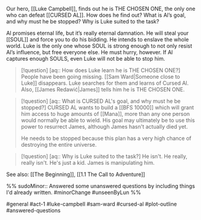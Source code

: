 Our hero, [[Luke Campbell]], finds out he is THE CHOSEN ONE, the only one who can defeat [[CURSED AL]]. How does he find out? What is Al’s goal, and why must he be stopped? Why is Luke suited to the task?

Al promises eternal life, but it’s really eternal damnation. He will steal your [[SOUL]] and force you to do his bidding. He intends to enslave the whole world. Luke is the only one whose SOUL is strong enough to not only resist Al’s influence, but free everyone else. He must hurry, however. If Al captures enough SOULS, even Luke will not be able to stop him.

>[!question] [aq:: How does Luke learn he is THE CHOSEN ONE?]
>People have been going missing. [[Sam Ward|Someone close to Luke]] disappears. Luke searches for them and learns of Cursed Al. Also, [[James Redawić|James]] tells him he is THE CHOSEN ONE.

>[!question] [aq:: What is CURSED AL's goal, and why must he be stopped?]
>CURSED AL wants to build a [[BFS 10000]] which will grant him access to huge amounts of [[Mana]], more than any one person would normally be able to wield. His goal may ultimately be to use this power to resurrect James, although James hasn't actually died yet.
>
>He needs to be stopped because this plan has a very high chance of destroying the entire universe.

>[!question] [aq:: Why is Luke suited to the task?]
>He isn't. He really, really isn't. He's just a kid. James is manipulating him.

See also: [[The Beginning]], [[1.1 The Call to Adventure]]

%%
sudoMinor:: Answered some unanswered questions by including things I'd already written.
#minorChange #unseenByLun 
%%

#general #act-1 #luke-campbell #sam-ward #cursed-al #plot-outline #answered-questions 